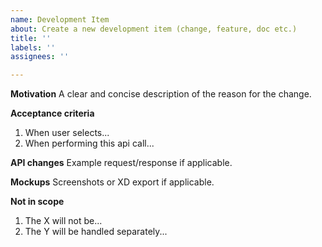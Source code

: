 ```yaml
---
name: Development Item
about: Create a new development item (change, feature, doc etc.)
title: ''
labels: ''
assignees: ''

---
```


**Motivation**
A clear and concise description of the reason for the change.

**Acceptance criteria**
1. When user selects...
2. When performing this api call...

**API changes**
Example request/response if applicable.

**Mockups**
Screenshots or XD export if applicable.

**Not in scope**
1. The X will not be...
2. The Y will be handled separately...
